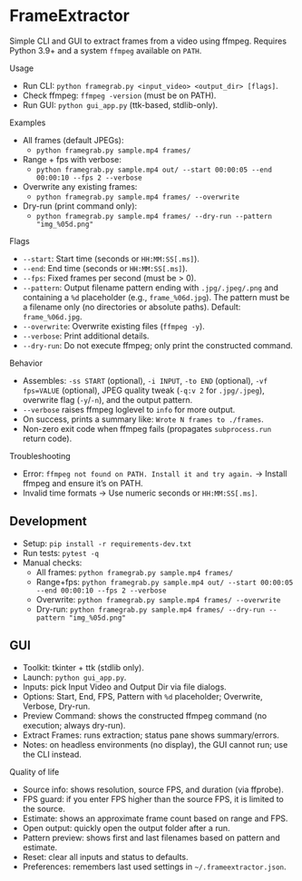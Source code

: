 # FrameExtractor

Simple CLI and GUI to extract frames from a video using ffmpeg. Requires Python 3.9+ and a system `ffmpeg` available on `PATH`.

Usage
- Run CLI: `python framegrab.py <input_video> <output_dir> [flags]`.
- Check ffmpeg: `ffmpeg -version` (must be on PATH).
 - Run GUI: `python gui_app.py` (ttk-based, stdlib-only).

Examples
- All frames (default JPEGs):
  - `python framegrab.py sample.mp4 frames/`
- Range + fps with verbose:
  - `python framegrab.py sample.mp4 out/ --start 00:00:05 --end 00:00:10 --fps 2 --verbose`
 - Overwrite any existing frames:
   - `python framegrab.py sample.mp4 frames/ --overwrite`
- Dry-run (print command only):
  - `python framegrab.py sample.mp4 frames/ --dry-run --pattern "img_%05d.png"`

Flags
- `--start`: Start time (seconds or `HH:MM:SS[.ms]`).
- `--end`: End time (seconds or `HH:MM:SS[.ms]`).
- `--fps`: Fixed frames per second (must be > 0).
- `--pattern`: Output filename pattern ending with `.jpg/.jpeg/.png` and containing a `%d` placeholder (e.g., `frame_%06d.jpg`). The pattern must be a filename only (no directories or absolute paths). Default: `frame_%06d.jpg`.
 - `--overwrite`: Overwrite existing files (`ffmpeg -y`).
 - `--verbose`: Print additional details.
 - `--dry-run`: Do not execute ffmpeg; only print the constructed command.

 Behavior
 - Assembles: `-ss START` (optional), `-i INPUT`, `-to END` (optional), `-vf fps=VALUE` (optional), JPEG quality tweak (`-q:v 2` for `.jpg/.jpeg`), overwrite flag (`-y`/`-n`), and the output pattern.
 - `--verbose` raises ffmpeg loglevel to `info` for more output.
 - On success, prints a summary like: `Wrote N frames to ./frames`.
 - Non-zero exit code when ffmpeg fails (propagates `subprocess.run` return code).

Troubleshooting
- Error: `ffmpeg not found on PATH. Install it and try again.` → Install ffmpeg and ensure it’s on PATH.
- Invalid time formats → Use numeric seconds or `HH:MM:SS[.ms]`.

## Development

- Setup: `pip install -r requirements-dev.txt`
- Run tests: `pytest -q`
- Manual checks:
  - All frames: `python framegrab.py sample.mp4 frames/`
  - Range+fps: `python framegrab.py sample.mp4 out/ --start 00:00:05 --end 00:00:10 --fps 2 --verbose`
  - Overwrite: `python framegrab.py sample.mp4 frames/ --overwrite`
  - Dry-run: `python framegrab.py sample.mp4 frames/ --dry-run --pattern "img_%05d.png"`

## GUI

- Toolkit: tkinter + ttk (stdlib only).
- Launch: `python gui_app.py`.
- Inputs: pick Input Video and Output Dir via file dialogs.
 - Options: Start, End, FPS, Pattern with `%d` placeholder; Overwrite, Verbose, Dry-run.
- Preview Command: shows the constructed ffmpeg command (no execution; always dry-run).
- Extract Frames: runs extraction; status pane shows summary/errors.
- Notes: on headless environments (no display), the GUI cannot run; use the CLI instead.

Quality of life
- Source info: shows resolution, source FPS, and duration (via ffprobe).
- FPS guard: if you enter FPS higher than the source FPS, it is limited to the source.
- Estimate: shows an approximate frame count based on range and FPS.
- Open output: quickly open the output folder after a run.
- Pattern preview: shows first and last filenames based on pattern and estimate.
- Reset: clear all inputs and status to defaults.
- Preferences: remembers last used settings in `~/.frameextractor.json`.
